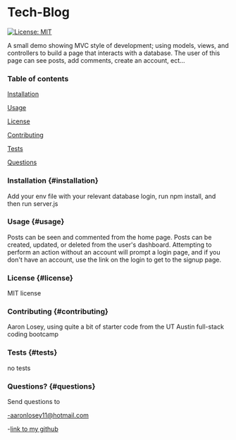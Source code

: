 # Tech-Blog

[![License: MIT][license-image]][license-url]
        
A small demo showing MVC style of development; using models, views, and controllers to build a page that interacts with a database. The user of this page can see posts, add comments, create an account, ect...
        
### Table of contents
        
[Installation](#installation)
        
[Usage](#usage)
        
[License](#license)
        
[Contributing](#contributing)
        
[Tests](#tests)
        
[Questions](#questions)
        
### Installation {#installation}
        
Add your env file with your relevant database login, run npm install, and then run server.js
        
### Usage {#usage}
        
Posts can be seen and commented from the home page. Posts can be created, updated, or deleted from the user's dashboard. Attempting to perform an action without an account will prompt a login page, and if you don't have an account, use the link on the login to get to the signup page.
        
### License {#license}
        
MIT license
        
### Contributing {#contributing}
        
Aaron Losey, using quite a bit of starter code from the UT Austin full-stack coding bootcamp
        
### Tests {#tests}
        
no tests
        
### Questions? {#questions}
        
Send questions to
        
-aaronlosey11@hotmail.com
        
-[link to my github](https://github.com/AJLosey)

[license-image]: https://img.shields.io/badge/License-MIT-yellow.svg

[license-url]: https://opensource.org/licenses/MIT